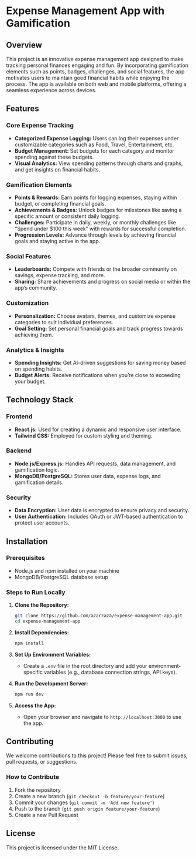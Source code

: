 
# Expense Management App with Gamification

## Overview

This project is an innovative expense management app designed to make tracking personal finances engaging and fun. By incorporating gamification elements such as points, badges, challenges, and social features, the app motivates users to maintain good financial habits while enjoying the process. The app is available on both web and mobile platforms, offering a seamless experience across devices.

## Features

### Core Expense Tracking
- **Categorized Expense Logging:** Users can log their expenses under customizable categories such as Food, Travel, Entertainment, etc.
- **Budget Management:** Set budgets for each category and monitor spending against these budgets.
- **Visual Analytics:** View spending patterns through charts and graphs, and get insights on financial habits.

### Gamification Elements
- **Points & Rewards:** Earn points for logging expenses, staying within budget, or completing financial goals.
- **Achievements & Badges:** Unlock badges for milestones like saving a specific amount or consistent daily logging.
- **Challenges:** Participate in daily, weekly, or monthly challenges like “Spend under $100 this week” with rewards for successful completion.
- **Progression Levels:** Advance through levels by achieving financial goals and staying active in the app.

### Social Features
- **Leaderboards:** Compete with friends or the broader community on savings, expense tracking, and more.
- **Sharing:** Share achievements and progress on social media or within the app’s community.

### Customization
- **Personalization:** Choose avatars, themes, and customize expense categories to suit individual preferences.
- **Goal Setting:** Set personal financial goals and track progress towards achieving them.

### Analytics & Insights
- **Spending Insights:** Get AI-driven suggestions for saving money based on spending habits.
- **Budget Alerts:** Receive notifications when you’re close to exceeding your budget.

## Technology Stack

### Frontend
- **React.js:** Used for creating a dynamic and responsive user interface.
- **Tailwind CSS:** Employed for custom styling and theming.

### Backend
- **Node.js/Express.js:** Handles API requests, data management, and gamification logic.
- **MongoDB/PostgreSQL:** Stores user data, expense logs, and gamification details.


### Security
- **Data Encryption:** User data is encrypted to ensure privacy and security.
- **User Authentication:** Includes OAuth or JWT-based authentication to protect user accounts.

## Installation

### Prerequisites
- Node.js and npm installed on your machine
- MongoDB/PostgreSQL database setup

### Steps to Run Locally
1. **Clone the Repository:**
   ```bash
   git clone https://github.com/azarzaza/expense-management-app.git
   cd expense-management-app
   ```

2. **Install Dependencies:**
   ```bash
   npm install
   ```

3. **Set Up Environment Variables:**
   - Create a `.env` file in the root directory and add your environment-specific variables (e.g., database connection strings, API keys).

4. **Run the Development Server:**
   ```bash
   npm run dev
   ```

5. **Access the App:**
   - Open your browser and navigate to `http://localhost:3000` to use the app.

## Contributing

We welcome contributions to this project! Please feel free to submit issues, pull requests, or suggestions.

### How to Contribute
1. Fork the repository
2. Create a new branch (`git checkout -b feature/your-feature`)
3. Commit your changes (`git commit -m 'Add new feature'`)
4. Push to the branch (`git push origin feature/your-feature`)
5. Create a new Pull Request

## License

This project is licensed under the MIT License.

